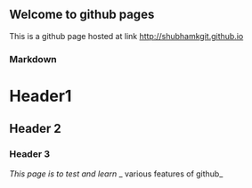 ## Welcome to github pages

This is a github page hosted at link http://shubhamkgit.github.io


### Markdown

# Header1
## Header 2
### Header 3
*This page is to test and learn* _ various features of github_ 
